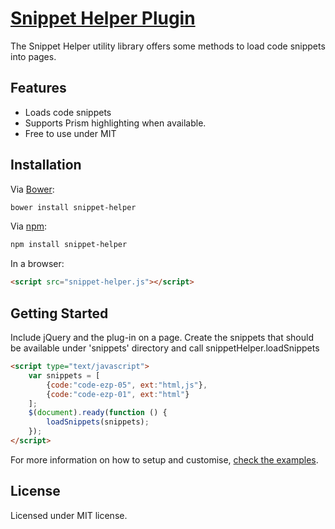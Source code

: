 [Snippet Helper Plugin](http://igorlino.github.io/snippet-helper/)
================================

The Snippet Helper utility library offers some methods to load code snippets into pages.

## Features

- Loads code snippets
- Supports Prism highlighting when available.
- Free to use under MIT

## Installation

Via [Bower](http://bower.io/):

```bash
bower install snippet-helper
```

Via [npm](https://www.npmjs.com/):

```bash
npm install snippet-helper
```

In a browser:

```html
<script src="snippet-helper.js"></script>
```

## Getting Started

Include jQuery and the plug-in on a page. Create the snippets that should be available under 'snippets' directory and call snippetHelper.loadSnippets

```html
<script type="text/javascript">
    var snippets = [
        {code:"code-ezp-05", ext:"html,js"},
        {code:"code-ezp-01", ext:"html"}
    ];
    $(document).ready(function () {
        loadSnippets(snippets);
    });
</script>
```

For more information on how to setup and customise, [check the examples](http://igorlino.github.io/snippet-helper/).

## License
Licensed under MIT license.
